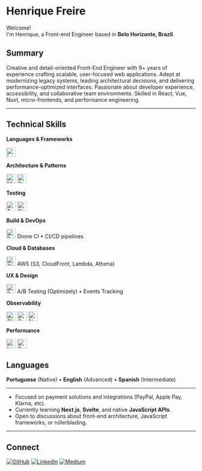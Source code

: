 # Henrique Freire

Welcome!  
I'm Henrique, a Front-end Engineer based in **Belo Horizonte, Brazil**.

## Summary

Creative and detail-oriented Front-End Engineer with 9+ years of experience crafting scalable, user-focused web applications. Adept at modernizing legacy systems, leading architectural decisions, and delivering performance-optimized interfaces. Passionate about developer experience, accessibility, and collaborative team environments. Skilled in React, Vue, Nuxt, micro-frontends, and performance engineering.

---

## Technical Skills

**Languages & Frameworks**  

<img src="https://skillicons.dev/icons?i=js,ts,react,vue,nuxt,nextjs,nodejs,express&perline=8" alt="Languages & Frameworks" height="25" />


**Architecture & Patterns**  

<img src="https://img.shields.io/badge/Micro--Frontends-4285F4?style=flat&logo=webcomponents.org&logoColor=white" alt="Micro-Frontends" height="25" />  <img src="https://skillicons.dev/icons?i=pinia,redux&perline=8" alt="Storage" height="25"/>  



**Testing**  

<img src="https://skillicons.dev/icons?i=jest,vitest,cypress&perline=8" alt="Testing" height="25" />  <img src="https://img.shields.io/badge/Storybook-FF4785?style=flat&logo=storybook&logoColor=white" alt="Storybook" height="25" />  



**Build & DevOps**  

<img src="https://skillicons.dev/icons?i=webpack,vite,github,githubactions&perline=8" alt="Build & DevOps" height="25" />  Drone CI • CI/CD pipelines


**Cloud & Databases**  

<img src="https://skillicons.dev/icons?i=aws,firebase,mongodb,redis&perline=8" alt="Cloud & Databases" height="25" />  AWS (S3, CloudFront, Lambda, Athena)


**UX & Design**  

<img src="https://skillicons.dev/icons?i=figma&perline=8" alt="Design" height="25" />  A/B Testing (Optimizely) • Events Tracking


**Observability**  

<img src="https://skillicons.dev/icons?i=vercel&perline=8" alt="Observability" height="25" />  <img src="https://img.shields.io/badge/Sentry-362D59?style=flat&logo=sentry&logoColor=white" alt="Sentry" height="25" />  <img src="https://img.shields.io/badge/New_Relic-008C99?style=flat&logo=newrelic&logoColor=white" alt="New Relic" height="25" />


**Performance**  

<img src="https://img.shields.io/badge/Lighthouse-F44B21?style=flat&logo=lighthouse&logoColor=white" alt="Lighthouse" height="25" />  <img src="https://img.shields.io/badge/SpeedCurve-FF6900?style=flat&logo=speedcurve&logoColor=white" alt="SpeedCurve" height="25" />  

## Languages

**Portuguese** (Native) • **English** (Advanced) • **Spanish** (Intermediate)

---

- Focused on payment solutions and integrations (PayPal, Apple Pay, Klarna, etc).
- Currently learning **Next.js**, **Svelte**, and native **JavaScript APIs**.
- Open to discussions about front-end architecture, JavaScript frameworks, or rollerblading.

---

## Connect

[![GitHub](https://img.shields.io/badge/GitHub-181717?style=flat&logo=github&logoColor=white)](https://github.com/henfreire)
[![LinkedIn](https://img.shields.io/badge/LinkedIn-0A66C2?style=flat&logo=linkedin&logoColor=white)](https://www.linkedin.com/in/henfreire)
[![Medium](https://img.shields.io/badge/Medium-12100E?style=flat&logo=medium&logoColor=white)](https://henrique-freire.medium.com)
